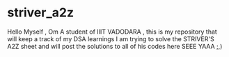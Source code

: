 # striver_a2z
 
Hello Myself , Om
A student of IIIT VADODARA , this is my repository that will keep a track of my DSA learnings
I am trying to solve the STRIVER'S A2Z sheet and will post the solutions to all of his codes
here
SEEE YAAA ;,)